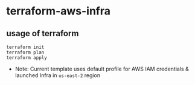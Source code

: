 # terraform-aws-infra
## usage of terraform
>
    terraform init
    terraform plan 
    terraform apply

* Note: Current template uses default profile for AWS IAM credentials & launched Infra in `us-east-2` region
